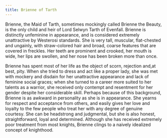 ```yaml
---
title: Brienne of Tarth
---
```


Brienne, the Maid of Tarth, sometimes mockingly called Brienne the Beauty, is the only child and heir of Lord Selwyn Tarth of Evenfall. Brienne is distinctly unfeminine in appearance, and is considered extremely unattractive by Westerosi standards. She is very tall, muscular, flat-chested and ungainly, with straw-colored hair and broad, coarse features that are covered in freckles. Her teeth are prominent and crooked, her mouth is wide, her lips are swollen, and her nose has been broken more than once.

Brienne has spent most of her life as the object of scorn, rejection and,at best, pity. When she tried to dress and act like a proper lady, she was met with mockery and disdain for her unattractive appearance and lack of feminine social graces; when she turned to a career more suited to her talents as a warrior, she received only contempt and resentment for her gender despite her considerable skill. Perhaps because of this background, Brienne is as awkward in personality as she is in appearance. She yearns for respect and acceptance from others, and easily gives her love and loyalty to the few people who treat her with any degree of genuine courtesy. She can be headstrong and judgmental, but she is also honest, straightforward, loyal and determined. Although she has received extremely poor treatment from most knights, Brienne clings to a naively idealized concept of knighthood. 


